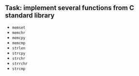 ## Task: implement several functions from C standard library

+ `memset`
+ `memchr`
+ `memcpy`
+ `memcmp`
+ `strlen`
+ `strcpy`
+ `strchr`
+ `strrchr`
+ `strcmp`
